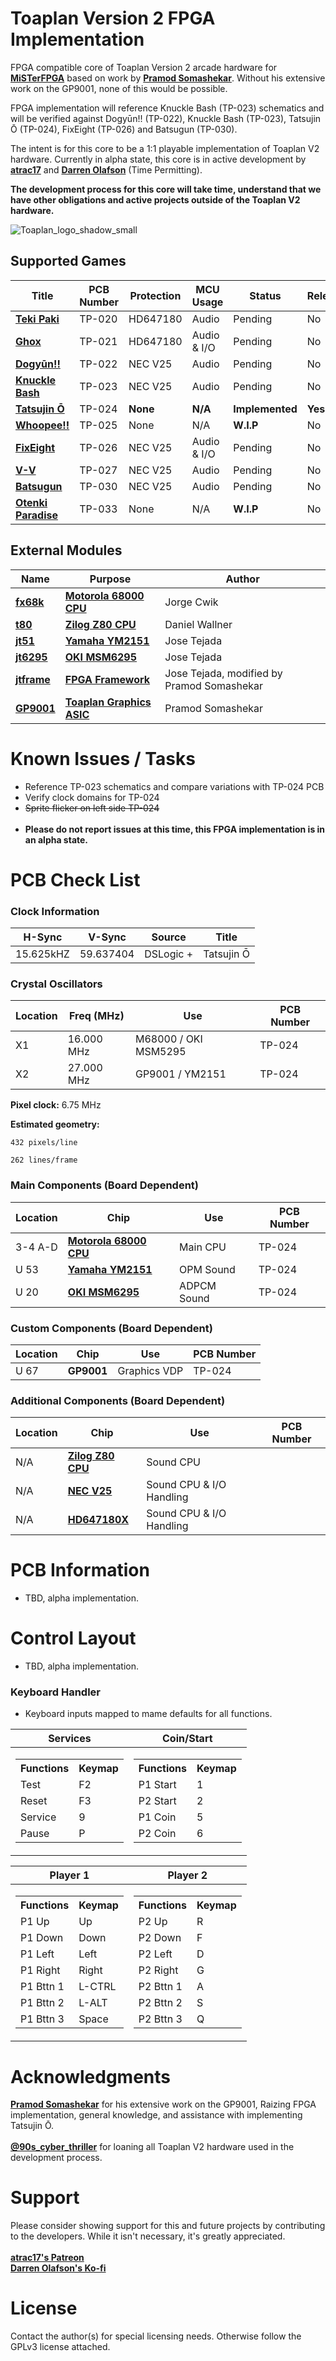 # Toaplan Version 2 FPGA Implementation

FPGA compatible core of Toaplan Version 2 arcade hardware for [**MiSTerFPGA**](https://github.com/MiSTer-devel/Main_MiSTer/wiki) based on work by [**Pramod Somashekar**](https://github.com/MiSTer-devel/Arcade-Raizing_MiSTer). Without his extensive work on the GP9001, none of this would be possible.

FPGA implementation will reference Knuckle Bash (TP-023) schematics and will be verified against Dogyūn!! (TP-022), Knuckle Bash (TP-023), Tatsujin Ō (TP-024), FixEight (TP-026) and Batsugun (TP-030).

The intent is for this core to be a 1:1 playable implementation of Toaplan V2 hardware. Currently in alpha state, this core is in active development by [**atrac17**](https://github.com/atrac17) and [**Darren Olafson**](https://twitter.com/Darren__O) (Time Permitting).

**The development process for this core will take time, understand that we have other obligations and active projects outside of the Toaplan V2 hardware.**

![Toaplan_logo_shadow_small](https://user-images.githubusercontent.com/32810066/151543842-5f7380a4-9b29-472d-bc03-8cc04a579cf2.png)

## Supported Games

| Title | PCB Number | Protection | MCU Usage | Status  | Released |
|-------|------------|------------|-----------|---------|----------|
| [**Teki Paki**](https://en.wikipedia.org/wiki/Teki_Paki)                             | TP-020 | HD647180 | Audio       | Pending         | No      |
| [**Ghox**](https://en.wikipedia.org/wiki/Ghox)                                       | TP-021 | HD647180 | Audio & I/O | Pending         | No      |
| [**Dogyūn!!**](https://en.wikipedia.org/wiki/Dogyuun)                                | TP-022 | NEC V25  | Audio       | Pending         | No      |
| [**Knuckle Bash**](https://en.wikipedia.org/wiki/Knuckle_Bash)                       | TP-023 | NEC V25  | Audio       | Pending         | No      |
| [**Tatsujin Ō**](https://en.wikipedia.org/wiki/Truxton_II)                           | TP-024 | **None** | **N/A**     | **Implemented** | **Yes** |
| [**Whoopee!!**](https://en.wikipedia.org/wiki/Pipi_%26_Bibi's)                       | TP-025 | None     | N/A         | **W.I.P**       | No      |
| [**FixEight**](https://en.wikipedia.org/wiki/FixEight)                               | TP-026 | NEC V25  | Audio & I/O | Pending         | No      |
| [**V-V**](https://en.wikipedia.org/wiki/Grind_Stormer)                               | TP-027 | NEC V25  | Audio       | Pending         | No      |
| [**Batsugun**](https://en.wikipedia.org/wiki/Batsugun)                               | TP-030 | NEC V25  | Audio       | Pending         | No      |
| [**Otenki Paradise**](https://en.wikipedia.org/wiki/Snow_Bros._2:_With_New_Elves)    | TP-033 | None     | N/A         | **W.I.P**       | No      |

## External Modules

|Name| Purpose | Author |
|----|---------|--------|
| [**fx68k**](https://github.com/ijor/fx68k)                    | [**Motorola 68000 CPU**](https://en.wikipedia.org/wiki/Motorola_68000)       | Jorge Cwik                                 |
| [**t80**](https://opencores.org/projects/t80)                 | [**Zilog Z80 CPU**](https://en.wikipedia.org/wiki/Zilog_Z80)                 | Daniel Wallner                             |
| [**jt51**](https://github.com/jotego/jt51)                    | [**Yamaha YM2151**](https://en.wikipedia.org/wiki/Yamaha_YM2151)             | Jose Tejada                                |
| [**jt6295**](https://github.com/jotego/jt6295)                | [**OKI MSM6295**](https://dtsheet.com/doc/957023/oki-m6295)                  | Jose Tejada                                |
| [**jtframe**](https://github.com/jotego/jtframe)              | [**FPGA Framework**](https://github.com/jotego/jtframe)                      | Jose Tejada, modified by Pramod Somashekar |
| [**GP9001**](https://gamerepair.info/parts/77_toaplan_gp9001) | [**Toaplan Graphics ASIC**](https://gamerepair.info/parts/77_toaplan_gp9001) | Pramod Somashekar                          |

# Known Issues / Tasks

- Reference TP-023 schematics and compare variations with TP-024 PCB  
- Verify clock domains for TP-024  
- ~~Sprite flicker on left side TP-024~~  <br><br>
- **Please do not report issues at this time, this FPGA implementation is in an alpha state.**  

# PCB Check List

### Clock Information

H-Sync | V-Sync | Source | Title |
-------|--------|--------|-------|
15.625kHZ | 59.637404 | DSLogic + | Tatsujin Ō |

### Crystal Oscillators

Location | Freq (MHz) | Use   | PCB Number     |
---------|------------|-------|----------------|
 X1      | 16.000 MHz | M68000 / OKI MSM5295   | TP-024 |
 X2      | 27.000 MHz | GP9001 / YM2151        | TP-024 |

**Pixel clock:** 6.75 MHz

**Estimated geometry:**

    432 pixels/line  
  
    262 lines/frame  

### Main Components (Board Dependent)

Location | Chip | Use | PCB Number |
---------|------|-----|-----|
3-4 A-D | [**Motorola 68000 CPU**](https://en.wikipedia.org/wiki/Motorola_68000)     | Main CPU    | TP-024 |
U 53    | [**Yamaha YM2151**](https://en.wikipedia.org/wiki/Yamaha_YM2151)           | OPM Sound   | TP-024 |
U 20    | [**OKI MSM6295**](https://dtsheet.com/doc/957023/oki-m6295)                | ADPCM Sound | TP-024 |

### Custom Components (Board Dependent)

Location | Chip | Use | PCB Number |
---------|------|-----|-----|
U 67     | **GP9001** | Graphics VDP | TP-024 |

### Additional Components (Board Dependent)

Location | Chip | Use | PCB Number |
---------|------|-----|-----|
N/A | [**Zilog Z80 CPU**](https://en.wikipedia.org/wiki/Zilog_Z80)           | Sound CPU |
N/A | [**NEC V25**](https://en.wikipedia.org/wiki/NEC_V25)                   | Sound CPU & I/O Handling |
N/A | [**HD647180X**](https://en.wikipedia.org/wiki/Zilog_Z180)              | Sound CPU & I/O Handling |

# PCB Information

- TBD, alpha implementation.

# Control Layout

- TBD, alpha implementation.

### Keyboard Handler

- Keyboard inputs mapped to mame defaults for all functions.

|Services|Coin/Start|
|--|--|
|<table> <tr><th>Functions</th><th>Keymap</th></tr><tr><td>Test</td><td>F2</td></tr><tr><td>Reset</td><td>F3</td></tr><tr><td>Service</td><td>9</td></tr><tr><td>Pause</td><td>P</td></tr> </table> | <table><tr><th>Functions</th><th>Keymap</th><tr><tr><td>P1 Start</td><td>1</td></tr><tr><td>P2 Start</td><td>2</td></tr><tr><td>P1 Coin</td><td>5</td></tr><tr><td>P2 Coin</td><td>6</td></tr> </table>|

|Player 1|Player 2|
|--|--|
|<table> <tr><th>Functions</th><th>Keymap</th></tr><tr><td>P1 Up</td><td>Up</td></tr><tr><td>P1 Down</td><td>Down</td></tr><tr><td>P1 Left</td><td>Left</td></tr><tr><td>P1 Right</td><td>Right</td></tr><tr><td>P1 Bttn 1</td><td>L-CTRL</td></tr><tr><td>P1 Bttn 2</td><td>L-ALT</td></tr><tr><td>P1 Bttn 3</td><td>Space</td></tr> </table> | <table> <tr><th>Functions</th><th>Keymap</th></tr><tr><td>P2 Up</td><td>R</td></tr><tr><td>P2 Down</td><td>F</td></tr><tr><td>P2 Left</td><td>D</td></tr><tr><td>P2 Right</td><td>G</td></tr><tr><td>P2 Bttn 1</td><td>A</td></tr><tr><td>P2 Bttn 2</td><td>S</td></tr><tr><td>P2 Bttn 3</td><td>Q</td></tr> </table>|

# Acknowledgments

[**Pramod Somashekar**](https://github.com/MiSTer-devel/Arcade-Raizing_MiSTer) for his extensive work on the GP9001, Raizing FPGA implementation, general knowledge, and assistance with implementing Tatsujin Ō.<br><br>
[**@90s_cyber_thriller**](https://www.instagram.com/90s_cyber_thriller/) for loaning all Toaplan V2 hardware used in the development process.

# Support

Please consider showing support for this and future projects by contributing to the developers. While it isn't necessary, it's greatly appreciated.<br><br>
[**atrac17's Patreon**](https://www.patreon.com/atrac17)<br>
[**Darren Olafson's Ko-fi**](https://ko-fi.com/darreno)

# License

Contact the author(s) for special licensing needs. Otherwise follow the GPLv3 license attached.
